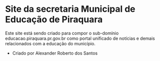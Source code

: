 # Site da secretaria Municipal de Educação de Piraquara

Este site está sendo criado para compor o sub-domínio educacao.piraquara.pr.gov.br como portal unificado de notícias e demais relacionados com a educação do município.
- Criado por Alexander Roberto dos Santos
